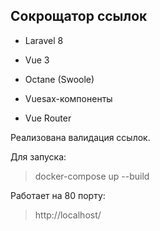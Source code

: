 ## Сокрощатор ссылок
 - Laravel 8
 - Vue 3

 - Octane (Swoole)
 - Vuesax-компоненты
 - Vue Router

Реализована валидация ссылок.

Для запуска:
> docker-compose up --build

Работает на 80 порту:
> http://localhost/
